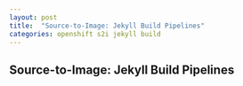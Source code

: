 ```yaml
---
layout: post
title:  "Source-to-Image: Jekyll Build Pipelines"
categories: openshift s2i jekyll build
---
```


Source-to-Image: Jekyll Build Pipelines
---------------------------------------
